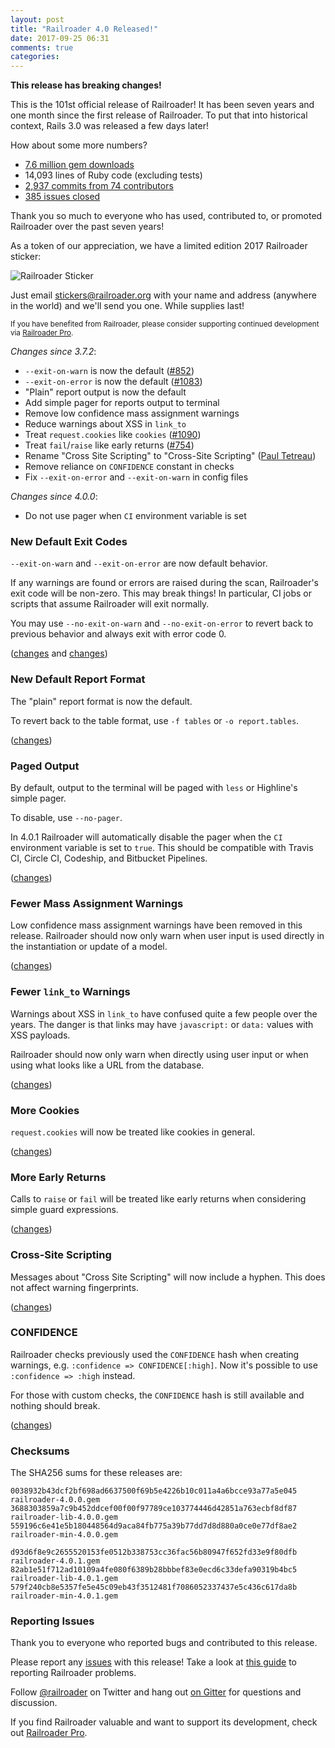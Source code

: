 ```yaml
---
layout: post
title: "Railroader 4.0 Released!"
date: 2017-09-25 06:31
comments: true
categories: 
---
```


**This release has breaking changes!**

This is the 101st official release of Railroader! It has been seven years and one month since the first release of Railroader.
To put that into historical context, Rails 3.0 was released a few days later! 

How about some more numbers?

* [7.6 million gem downloads](https://rubygems.org/gems/railroader)
* 14,093 lines of Ruby code (excluding tests)
* [2,937 commits from 74 contributors](https://github.com/presidentbeef/railroader/graphs/contributors)
* [385 issues closed](https://github.com/presidentbeef/railroader/issues?q=is%3Aissue+is%3Aclosed)

Thank you so much to everyone who has used, contributed to, or promoted Railroader over the past seven years!

As a token of our appreciation, we have a limited edition 2017 Railroader sticker:

![Railroader Sticker](/images/railroader_anniversary_sticker.png)

Just email stickers@railroader.org with your name and address (anywhere in the world) and we'll send you one. While supplies last!

<small>If you have benefited from Railroader, please consider supporting continued development via [Railroader Pro](https://railroaderpro.com).</small>

_Changes since 3.7.2_:

* `--exit-on-warn` is now the default ([#852](https://github.com/presidentbeef/railroader/issues/852))
* `--exit-on-error` is now the default ([#1083](https://github.com/presidentbeef/railroader/issues/1083))
* "Plain" report output is now the default
* Add simple pager for reports output to terminal
* Remove low confidence mass assignment warnings
* Reduce warnings about XSS in `link_to`
* Treat `request.cookies` like `cookies` ([#1090](https://github.com/presidentbeef/railroader/issues/1090))
* Treat `fail`/`raise` like early returns ([#754](https://github.com/presidentbeef/railroader/issues/754))
* Rename "Cross Site Scripting" to "Cross-Site Scripting" ([Paul Tetreau](https://github.com/paultetreau))
* Remove reliance on `CONFIDENCE` constant in checks
* Fix `--exit-on-error` and `--exit-on-warn` in config files

_Changes since 4.0.0_:

* Do not use pager when `CI` environment variable is set

### New Default Exit Codes

`--exit-on-warn` and `--exit-on-error` are now default behavior.

If any warnings are found or errors are raised during the scan, Railroader's exit code will be non-zero. This may break things! In particular, CI jobs or scripts that assume Railroader will exit normally.

You may use `--no-exit-on-warn` and `--no-exit-on-error` to revert back to previous behavior and always exit with error code 0.

([changes](https://github.com/presidentbeef/railroader/pull/1085) and [changes](https://github.com/presidentbeef/railroader/pull/1086))

### New Default Report Format

The "plain" report format is now the default.

To revert back to the table format, use `-f tables` or `-o report.tables`.

([changes](https://github.com/presidentbeef/railroader/pull/1084))

### Paged Output

By default, output to the terminal will be paged with `less` or Highline's simple pager.

To disable, use `--no-pager`.

In 4.0.1 Railroader will automatically disable the pager when the `CI` environment variable is set to `true`. This should be compatible with Travis CI, Circle CI, Codeship, and Bitbucket Pipelines.

([changes](https://github.com/presidentbeef/railroader/pull/1098))

### Fewer Mass Assignment Warnings

Low confidence mass assignment warnings have been removed in this release. Railroader should now only warn when user input is used directly in the instantiation or update of a model.

([changes](https://github.com/presidentbeef/railroader/pull/1087))

### Fewer `link_to` Warnings

Warnings about XSS in `link_to` have confused quite a few people over the years. The danger is that links may have `javascript:` or `data:` values with XSS payloads.

Railroader should now only warn when directly using user input or when using what looks like a URL from the database.

([changes](https://github.com/presidentbeef/railroader/pull/1093))

### More Cookies

`request.cookies` will now be treated like cookies in general.

([changes](https://github.com/presidentbeef/railroader/pull/1094))

### More Early Returns

Calls to `raise` or `fail` will be treated like early returns when considering simple guard expressions.

([changes](https://github.com/presidentbeef/railroader/pull/1089)) 

### Cross-Site Scripting

Messages about "Cross Site Scripting" will now include a hyphen. This does not affect warning fingerprints.

([changes](https://github.com/presidentbeef/railroader/pull/936))

### CONFIDENCE

Railroader checks previously used the `CONFIDENCE` hash when creating warnings, e.g. `:confidence => CONFIDENCE[:high]`. Now it's possible to use `:confidence => :high` instead.

For those with custom checks, the `CONFIDENCE` hash is still available and nothing should break.

([changes](https://github.com/presidentbeef/railroader/pull/1088))

### Checksums

The SHA256 sums for these releases are:

    0038932b43dcf2bf698ad6637500f69b5e4226b10c011a4a6bcce93a77a5e045  railroader-4.0.0.gem
    3688303859a7c9b452ddcef00f00f97789ce103774446d42851a763ecbf8df87  railroader-lib-4.0.0.gem
    559196c6e41e5b180448564d9aca84fb775a39b77dd7d8d880a0ce0e77df8ae2  railroader-min-4.0.0.gem

    d93d6f8e9c2655520153fe0512b338753cc36fac56b80947f652fd33e9f80dfb  railroader-4.0.1.gem
    82ab1e51f712ad10109a4fe080f6389b28bbbef83e0ecd6c33defa90319b4bc5  railroader-lib-4.0.1.gem
    579f240cb8e5357fe5e45c09eb43f3512481f7086052337437e5c436c617da8b  railroader-min-4.0.1.gem

### Reporting Issues

Thank you to everyone who reported bugs and contributed to this release.

Please report any [issues](https://github.com/presidentbeef/railroader/issues) with this release! Take a look at [this guide](https://github.com/presidentbeef/railroader/wiki/How-to-Report-a-Railroader-Issue) to reporting Railroader problems.

Follow [@railroader](https://twitter.com/railroader) on Twitter and hang out [on Gitter](https://gitter.im/presidentbeef/railroader) for questions and discussion.

If you find Railroader valuable and want to support its development, check out [Railroader Pro](https://railroaderpro.com/).
